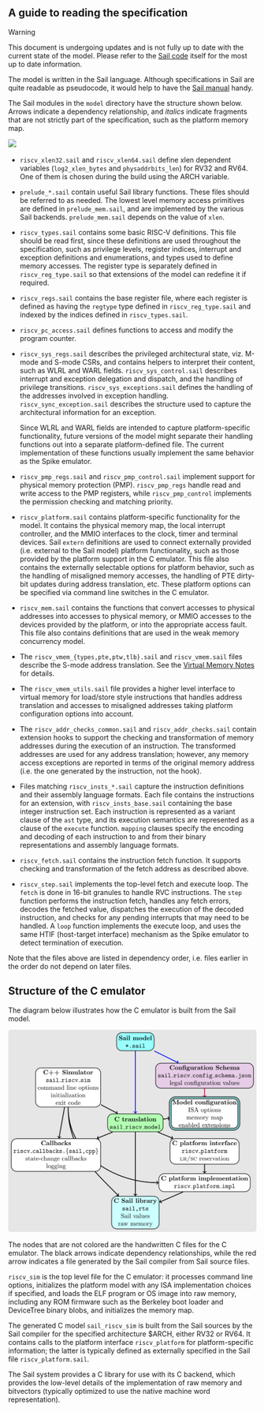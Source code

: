 ## A guide to reading the specification

> [!WARNING]
> This document is undergoing updates and is not fully up to date
> with the current state of the model. Please refer to the
> [Sail code](../model/) itself for the most up to date information.

The model is written in the Sail language. Although specifications in
Sail are quite readable as pseudocode, it would help to have the [Sail
manual](https://alasdair.github.io/manual.html) handy.

The Sail modules in the `model` directory have the structure shown
below. Arrows indicate a dependency relationship, and _italics_
indicate fragments that are not strictly part of the specification,
such as the platform memory map.

<img src="figs/riscvspecdeps.svg">

- `riscv_xlen32.sail` and `riscv_xlen64.sail` define xlen dependent
  variables (`log2_xlen_bytes` and `physaddrbits_len`) for RV32 and
  RV64. One of them is chosen during the build using the ARCH variable.

- `prelude_*.sail` contain useful Sail library functions. These
  files should be referred to as needed. The lowest level memory
  access primitives are defined in `prelude_mem.sail`, and are
  implemented by the various Sail backends. `prelude_mem.sail`
  depends on the value of `xlen`.

- `riscv_types.sail` contains some basic RISC-V definitions. This
  file should be read first, since these definitions
  are used throughout the specification, such as privilege levels,
  register indices, interrupt and exception definitions
  and enumerations, and types used to define memory accesses. The
  register type is separately defined in `riscv_reg_type.sail` so that
  extensions of the model can redefine it if required.

- `riscv_regs.sail` contains the base register file, where each
  register is defined as having the `regtype` type defined in
  `riscv_reg_type.sail` and indexed by the indices defined in
  `riscv_types.sail`.

- `riscv_pc_access.sail` defines functions to access and modify the
  program counter.

- `riscv_sys_regs.sail` describes the privileged architectural state,
  viz. M-mode and S-mode CSRs, and contains helpers to interpret their
  content, such as WLRL and WARL fields. `riscv_sys_control.sail`
  describes interrupt and exception delegation and dispatch, and the
  handling of privilege transitions. `riscv_sys_exceptions.sail`
  defines the handling of the addresses involved in exception
  handling. `riscv_sync_exception.sail` describes the structure used
  to capture the architectural information for an exception.

  Since WLRL and WARL fields are intended to capture platform-specific
  functionality, future versions of the model might separate their
  handling functions out into a separate platform-defined file. The
  current implementation of these functions usually implement the same
  behavior as the Spike emulator.

- `riscv_pmp_regs.sail` and `riscv_pmp_control.sail` implement support
  for physical memory protection (PMP). `riscv_pmp_regs` handle read
  and write access to the PMP registers, while `riscv_pmp_control`
  implements the permission checking and matching priority.

- `riscv_platform.sail` contains platform-specific functionality for
  the model. It contains the physical memory map, the local interrupt
  controller, and the MMIO interfaces to the clock, timer and terminal
  devices. Sail `extern` definitions are used to connect externally
  provided (i.e. external to the Sail model) platform functionality,
  such as those provided by the platform support in the C
  emulator. This file also contains the externally selectable
  options for platform behavior, such as the handling of misaligned
  memory accesses, the handling of PTE dirty-bit updates during
  address translation, etc. These platform options can be specified
  via command line switches in the C emulator.

- `riscv_mem.sail` contains the functions that convert accesses to
  physical addresses into accesses to physical memory, or MMIO
  accesses to the devices provided by the platform, or into the
  appropriate access fault. This file also contains definitions that
  are used in the weak memory concurrency model.

- The `riscv_vmem_{types,pte,ptw,tlb}.sail` and `riscv_vmem.sail`
  files describe the S-mode address translation.
  See the [Virtual Memory Notes](./notes_Virtual_Memory.adoc) for
  details.

- The `riscv_vmem_utils.sail` file provides a higher level interface
  to virtual memory for load/store style instructions that handles
  address translation and accesses to misaligned addresses taking
  platform configuration options into account.

- The `riscv_addr_checks_common.sail` and `riscv_addr_checks.sail`
  contain extension hooks to support the checking and transformation
  of memory addresses during the execution of an instruction. The
  transformed addresses are used for any address translation; however,
  any memory access exceptions are reported in terms of the original
  memory address (i.e. the one generated by the instruction, not the
  hook).

- Files matching `riscv_insts_*.sail` capture the instruction
  definitions and their assembly language formats. Each file contains
  the instructions for an extension, with `riscv_insts_base.sail` containing
  the base integer instruction set. Each instruction is represented
  as a variant clause of the `ast` type, and its execution semantics
  are represented as a clause of the `execute` function. `mapping`
  clauses specify the encoding and decoding of each instruction to and
  from their binary representations and assembly language formats.

- `riscv_fetch.sail` contains the instruction fetch function. It
  supports checking and transformation of the fetch address as
  described above.

- `riscv_step.sail` implements the top-level fetch and execute loop.
  The `fetch` is done in 16-bit granules to handle RVC instructions.
  The `step` function performs the instruction fetch, handles any
  fetch errors, decodes the fetched value, dispatches the execution of
  the decoded instruction, and checks for any pending interrupts that may
  need to be handled. A `loop` function implements the execute loop,
  and uses the same HTIF (host-target interface) mechanism as the
  Spike emulator to detect termination of execution.

Note that the files above are listed in dependency order, i.e. files
earlier in the order do not depend on later files.

## Structure of the C emulator

The diagram below illustrates how the C emulator is built from the
Sail model.

<img src="figs/riscvcsimdeps.svg">

The nodes that are not colored are the handwritten C files for the C
emulator. The black arrows indicate dependency relationships, while
the red arrow indicates a file generated by the Sail compiler from
Sail source files.

`riscv_sim` is the top level file for the C emulator: it processes
command line options, initializes the platform model with any ISA
implementation choices if specified, and loads the ELF program or OS
image into raw memory, including any ROM firmware such as the Berkeley
boot loader and DeviceTree binary blobs, and initializes the memory
map.

The generated C model `sail_riscv_sim` is built from the Sail
sources by the Sail compiler for the specified architecture $ARCH,
either RV32 or RV64. It contains calls to the platform interface
`riscv_platform` for platform-specific information; the latter is
typically defined as externally specified in the Sail file
`riscv_platform.sail`.

The Sail system provides a C library for use with its C backend, which
provides the low-level details of the implementation of raw memory and
bitvectors (typically optimized to use the native machine word
representation).
